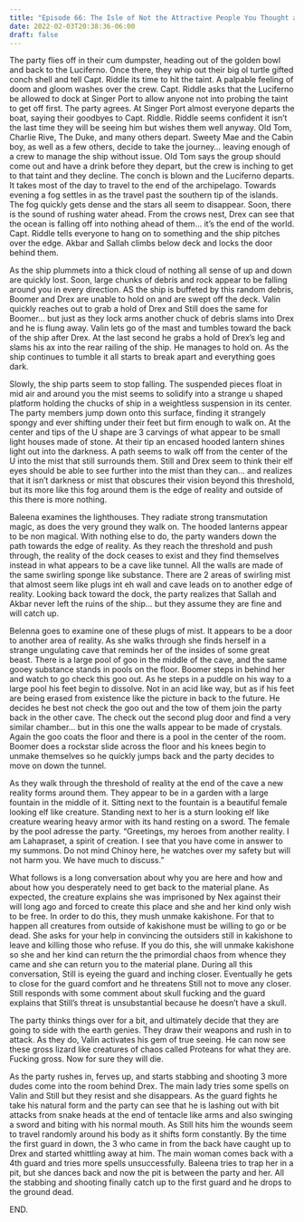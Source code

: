 ```yaml
---
title: "Episode 66: The Isle of Not the Attractive People You Thought and Picking a Side"
date: 2022-02-03T20:38:36-06:00
draft: false
---
```


The party flies off in their cum dumpster, heading out of the golden bowl and back to the Luciferno. Once there, they whip out their big ol turtle gifted conch shell and tell Capt. Riddle its time to hit the taint. A palpable feeling of doom and gloom washes over the crew. Capt. Riddle asks that the Luciferno be allowed to dock at Singer Port to allow anyone not into probing the taint to get off first. The party agrees. At Singer Port almost everyone departs the boat, saying their goodbyes to Capt. Riddle. Riddle seems confident it isn’t the last time they will be seeing him but wishes them well anyway. Old Tom, Charlie Rive, The Duke, and many others depart. Sweety Mae and the Cabin boy, as well as a few others, decide to take the journey… leaving enough of a crew to manage the ship without issue. Old Tom says the group should come out and have a drink before they depart, but the crew is inching to get to that taint and they decline. The conch is blown and the Luciferno departs.
It takes most of the day to travel to the end of the archipelago. Towards evening a fog settles in as the travel past the southern tip of the islands. The fog quickly gets dense and the stars all seem to disappear. Soon, there is the sound of rushing water ahead. From the crows nest, Drex can see that the ocean is falling off into nothing ahead of them… it’s the end of the world. Capt. Riddle tells everyone to hang on to something and the ship pitches over the edge. Akbar and Sallah climbs below deck and locks the door behind them.

As the ship plummets into a thick cloud of nothing all sense of up and down are quickly lost. Soon, large chunks of debris and rock appear to be falling around you in every direction. AS the ship is buffeted by this random debris, Boomer and Drex are unable to hold on and are swept off the deck. Valin quickly reaches out to grab a hold of Drex and Still does the same for Boomer... but just as they lock arms another chuck of debris slams into Drex and he is flung away. Valin lets go of the mast and tumbles toward the back of the ship after Drex. At the last second he grabs a hold of Drex’s leg and slams his ax into the rear railing of the ship. He manages to hold on. As the ship continues to tumble it all starts to break apart and everything goes dark.

Slowly, the ship parts seem to stop falling. The suspended pieces float in mid air and around you the mist seems to solidify into a strange u shaped platform holding the chucks of ship in a weightless suspension in its center. The party members jump down onto this surface, finding it strangely spongy and ever shifting under their feet but firm enough to walk on. At the center and tips of the U shape are 3 carvings of what appear to be small light houses made of stone. At their tip an encased hooded lantern shines light out into the darkness. A path seems to walk off from the center of the U into the mist that still surrounds them. Still and Drex seem to think their elf eyes should be able to see further into the mist than they can… and realizes that it isn’t darkness or mist that obscures their vision beyond this threshold, but its more like this fog around them is the edge of reality and outside of this there is more nothing.

Baleena examines the lighthouses. They radiate strong transmutation magic, as does the very ground they walk on. The hooded lanterns appear to be non magical. With nothing else to do, the party wanders down the path towards the edge of reality. As they reach the threshold and push through, the reality of the dock ceases to exist and they find themselves instead in what appears to be a cave like tunnel. All the walls are made of the same swirling sponge like substance. There are 2 areas of swirling mist that almost seem like plugs int eh wall and cave leads on to another edge of reality. Looking back toward the dock, the party realizes that Sallah and Akbar never left the ruins of the ship… but they assume they are fine and will catch up.

Belenna goes to examine one of these plugs of mist. It appears to be a door to another area of reality. As she walks through she finds herself in a strange ungulating cave that reminds her of the insides of some great beast. There is a large pool of goo in the middle of the cave, and the same gooey substance stands in pools on the floor. Boomer steps in behind her and watch to go check this goo out. As he steps in a puddle on his way to a large pool his feet begin to dissolve. Not in an acid like way, but as if his feet are being erased from existence like the picture in back to the future. He decides he best not check the goo out and the tow of them join the party back in the other cave. The check out the second plug door and find a very similar chamber… but in this one the walls appear to be made of crystals. Again the goo coats the floor and there is a pool in the center of the room. Boomer does a rockstar slide across the floor and his knees begin to unmake themselves so he quickly jumps back and the party decides to move on down the tunnel.

As they walk through the threshold of reality at the end of the cave a new reality forms around them. They appear to be in a garden with a large fountain in the middle of it. Sitting next to the fountain is a beautiful female looking elf like creature. Standing next to her is a sturn looking elf like creature wearing heavy armor with its hand resting on a sword. The female by the pool adresse the party. “Greetings, my heroes from another reality. I am Lahapraset, a spirit of creation. I see that you have come in answer to my summons. Do not mind Chinoy here, he watches over my safety but will not harm you. We have much to discuss.”

What follows is a long conversation about why you are here and how and about how you desperately need to get back to the material plane. As expected, the creature explains she was imprisoned by Nex against their will long ago and forced to create this place and she and her kind only wish to be free. In order to do this, they mush unmake kakishone. For that to happen all creatures from outside of kakishone must be willing to go or be dead. She asks for your help in convincing the outsiders still in kakishone to leave and killing those who refuse. If you do this, she will unmake kakishone so she and her kind can return the the primordial chaos from whence they came and she can return you to the material plane. During all this conversation, Still is eyeing the guard and inching closer. Eventually he gets to close for the guard comfort and he threatens Still not to move any closer. Still responds with some comment about skull fucking and the guard explains that Still’s threat is unsubstantial because he doesn’t have a skull.

The party thinks things over for a bit, and ultimately decide that they are going to side with the earth genies. They draw their weapons and rush in to attack. As they do, Valin activates his gem of true seeing. He can now see these gross lizard like creatures of chaos called Proteans for what they are. Fucking gross. Now for sure they will die.

As the party rushes in, ferves up, and starts stabbing and shooting 3 more dudes come into the room behind Drex. The main lady tries some spells on Valin and Still but they resist and she disappears. As the guard fights he take his natural form and the party can see that he is lashing out with bit attacks from snake heads at the end of tentacle like arms and also swinging a sword and biting with his normal mouth. As Still hits him the wounds seem to travel randomly around his body as it shifts form constantly. By the time the first guard in down, the 3 who came in from the back have caught up to Drex and started whittling away at him. The main woman comes back with a 4th guard and tries more spells unsuccessfully. Baleena tries to trap her in a pit, but she dances back and now the pit is between the party and her. All the stabbing and shooting finally catch up to the first guard and he drops to the ground dead.

END.